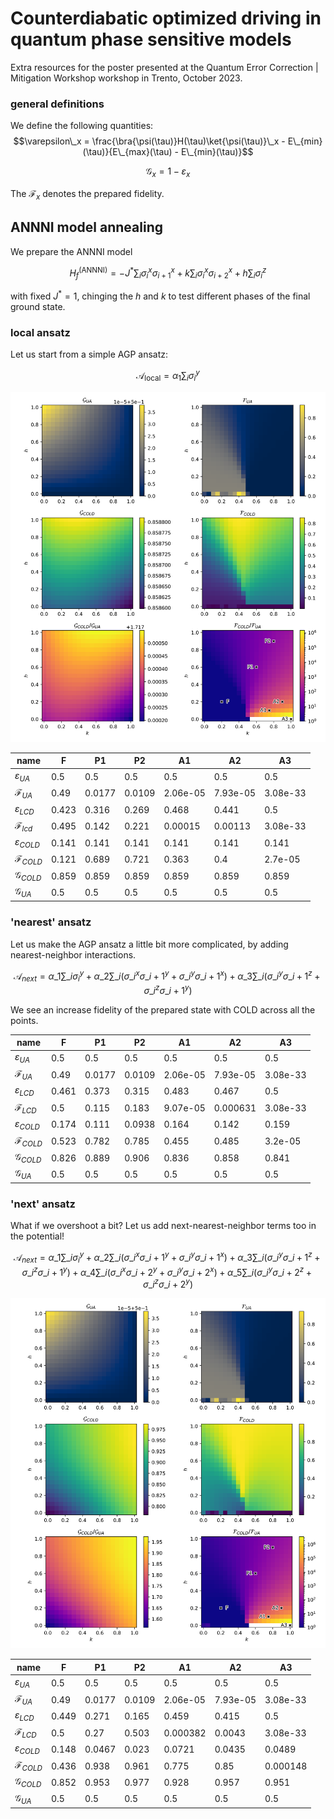 # Counterdiabatic optimized driving in quantum phase sensitive models

Extra resources for the poster presented at the Quantum Error Correction | Mitigation Workshop workshop in Trento, October 2023.

### general definitions

We define the following quantities:
$$\varepsilon\_x = \frac{\bra{\psi(\tau)}H(\tau)\ket{\psi(\tau)}\_x - E\_{min}(\tau)}{E\_{max}(\tau) - E\_{min}(\tau)}$$

$$\mathcal{G}_x = 1 - \varepsilon_x$$

The $\mathcal{F}_x$ denotes the prepared fidelity.


## ANNNI model annealing

We prepare the ANNNI model

$$H_f^{\text{(ANNNI)}} = -J^*\sum_i \sigma^x_i \sigma^x_{i+1} + k\sum_i \sigma^x_i \sigma^x_{i+2} + h\sum_i \sigma^z_i$$

with fixed $J^*=1$, chinging the $h$ and $k$ to test different phases of the final ground state.

### local ansatz

Let us start from a simple AGP ansatz:

$$\mathcal{A}_{\text{local}} = \alpha_1\sum_i\sigma_i^y$$

<p align="center">
  <img src="annni_local-ansatz.svg">
</p>

| name |     F |     P1 |     P2 |       A1 |       A2 |       A3 |
| --- | --- | --- | --- | --- | --- | --- |
|$\varepsilon_{UA}$|   0.5 |    0.5 |    0.5 |      0.5 |      0.5 |      0.5 |
|$\mathcal{F}_{UA}$|  0.49 | 0.0177 | 0.0109 | 2.06e-05 | 7.93e-05 | 3.08e-33 |
|$\varepsilon_{LCD}$| 0.423 |  0.316 |  0.269 |    0.468 |    0.441 |      0.5 |
|$\mathcal{F}_{lcd}$| 0.495 |  0.142 |  0.221 |  0.00015 |  0.00113 | 3.08e-33 |
|$\varepsilon_{COLD}$| 0.141 |  0.141 |  0.141 |    0.141 |    0.141 |    0.141 |
|$\mathcal{F}_{COLD}$| 0.121 |  0.689 |  0.721 |    0.363 |      0.4 |  2.7e-05 |
|$\mathcal{G}_{COLD}$  | 0.859 |  0.859 |  0.859 |    0.859 |    0.859 |    0.859 |
|$\mathcal{G}_{UA}$    |   0.5 |    0.5 |    0.5 |      0.5 |      0.5 |      0.5 |


### 'nearest' ansatz

Let us make the AGP ansatz a little bit more complicated, by adding nearest-neighbor interactions.

$$\mathcal{A}_{next} = \alpha\_1\sum\_i\sigma_i^y + \alpha\_2\sum\_i\left( \sigma\_i^x\sigma\_{i+1}^y + \sigma\_i^y\sigma\_{i+1}^x \right) + \alpha\_3\sum\_i\left( \sigma\_i^y\sigma\_{i+1}^z + \sigma\_i^z\sigma\_{i+1}^y \right)$$

We see an increase fidelity of the prepared state with COLD across all the points.

| name |     F |     P1 |     P2 |       A1 |       A2 |       A3 |
| --- | --- | --- | --- | --- | --- | --- |
|$\varepsilon_{UA}$|   0.5 |    0.5 |    0.5 |      0.5 |      0.5 |      0.5 |
|$\mathcal{F}_{UA}$|  0.49 | 0.0177 | 0.0109 | 2.06e-05 | 7.93e-05 | 3.08e-33 |
|$\varepsilon_{LCD}$| 0.461 |  0.373 |  0.315 |    0.483 |    0.467 |      0.5 |
|$\mathcal{F}_{LCD}$|   0.5 |  0.115 |  0.183 | 9.07e-05 | 0.000631 | 3.08e-33 |
|$\varepsilon_{COLD}$| 0.174 |  0.111 | 0.0938 |    0.164 |    0.142 |    0.159 |
|$\mathcal{F}_{COLD}$| 0.523 |  0.782 |  0.785 |    0.455 |    0.485 |  3.2e-05 |
|$\mathcal{G}_{COLD}$| 0.826 |  0.889 |  0.906 |    0.836 |    0.858 |    0.841 |
|$\mathcal{G}_{UA}$|   0.5 |    0.5 |    0.5 |      0.5 |      0.5 |      0.5 |


### 'next' ansatz

What if we overshoot a bit? Let us add next-nearest-neighbor terms too in the potential!

$$\mathcal{A}_{next} = \alpha\_1\sum\_i\sigma_i^y + \alpha\_2\sum\_i\left( \sigma\_i^x\sigma\_{i+1}^y + \sigma\_i^y\sigma\_{i+1}^x \right) + \alpha\_3\sum\_i\left( \sigma\_i^y\sigma\_{i+1}^z + \sigma\_i^z\sigma\_{i+1}^y \right) + \alpha\_4\sum\_i\left( \sigma\_i^x\sigma\_{i+2}^y + \sigma\_i^y\sigma\_{i+2}^x \right) + \alpha\_5\sum\_i\left( \sigma\_i^y\sigma\_{i+2}^z + \sigma\_i^z\sigma\_{i+2}^y \right)$$

<p align="center">
  <img src="annni_next-ansatz_1.svg">
</p>

|name |     F |     P1 |     P2 |       A1 |       A2 |       A3 |
| --- | --- | --- | --- | --- | --- | --- |
|$\varepsilon_{UA}$|   0.5 |    0.5 |    0.5 |      0.5 |      0.5 |      0.5 |
|$\mathcal{F}_{UA}$|  0.49 | 0.0177 | 0.0109 | 2.06e-05 | 7.93e-05 | 3.08e-33 |
|$\varepsilon_{LCD}$| 0.449 |  0.271 |  0.165 |    0.459 |    0.415 |      0.5 |
|$\mathcal{F}_{LCD}$|   0.5 |   0.27 |  0.503 | 0.000382 |   0.0043 | 3.08e-33 |
|$\varepsilon_{COLD}$| 0.148 | 0.0467 |  0.023 |   0.0721 |   0.0435 |   0.0489 |
|$\mathcal{F}_{COLD}$| 0.436 |  0.938 |  0.961 |    0.775 |     0.85 | 0.000148 |
|$\mathcal{G}_{COLD}$  | 0.852 |  0.953 |  0.977 |    0.928 |    0.957 |    0.951 |
|$\mathcal{G}_{UA}$    |   0.5 |    0.5 |    0.5 |      0.5 |      0.5 |      0.5 |
